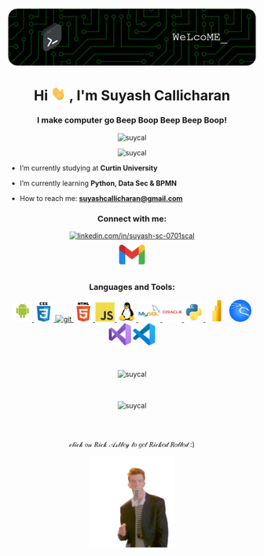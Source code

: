![Header](./ele/github-header-image.png)

<h1 align="center">Hi <img src="ele/hand.gif" alt="hand" width = 30px> , I'm Suyash Callicharan</h1>
<h3 align="center">I make computer go Beep Boop Beep Beep Boop!</h3>
<p align = "center"> <img src="https://art.pixilart.com/sr2712ab0b35ecd.gif" alt="suycal" width="35%" /> </p>
<p align="center"> <img src="https://komarev.com/ghpvc/?username=suycal&label=Profile%20views&color=0e75b6&style=flat" alt="suycal" /> </p>

- I’m currently studying at **Curtin University**

- I’m currently learning **Python, Data Sec & BPMN**

- How to reach me: **suyashcallicharan@gmail.com**

<h3 align="center" style="font-size: 3 em; width: 40 %;">Connect with me:</h3>
<p align="center">
    <a href="https://linkedin.com/in/suyash-sc-0701scal" target="blank" style="margin-left: 15 px;">
        <img src="https://raw.githubusercontent.com/rahuldkjain/github-profile-readme-generator/master/src/images/icons/Social/linked-in-alt.svg" alt="linkedin.com/in/suyash-sc-0701scal" height="50" width="50"/>
    </a>
    <br>
    <a href="mailto:suyashcallicharan@gmail.com" title="My Email">
        <img src="ele/gmail.png" height="60" width="60" alt="Email" style="padding: -10;"/>
    </a>
</p>

<h3 align="center">Languages and Tools:</h3>
<p align="center"> <a href="https://developer.android.com" target="_blank" rel="noreferrer"> <img src="https://raw.githubusercontent.com/devicons/devicon/master/icons/android/android-original-wordmark.svg" alt="android" width="40" height="40"/> </a> <a href="https://www.w3schools.com/css/" target="_blank" rel="noreferrer"> <img src="https://raw.githubusercontent.com/devicons/devicon/master/icons/css3/css3-original-wordmark.svg" alt="css3" width="40" height="40"/> </a> <a href="https://git-scm.com/" target="_blank" rel="noreferrer"> <img src="https://www.vectorlogo.zone/logos/git-scm/git-scm-icon.svg" alt="git" width="40" height="40"/> </a> <a href="https://www.w3.org/html/" target="_blank" rel="noreferrer"> <img src="https://raw.githubusercontent.com/devicons/devicon/master/icons/html5/html5-original-wordmark.svg" alt="html5" width="40" height="40"/> </a> <a href="https://developer.mozilla.org/en-US/docs/Web/JavaScript" target="_blank" rel="noreferrer"> <img src="https://raw.githubusercontent.com/devicons/devicon/master/icons/javascript/javascript-original.svg" alt="javascript" width="40" height="40"/> </a> <a href="https://www.linux.org/" target="_blank" rel="noreferrer"> <img src="https://raw.githubusercontent.com/devicons/devicon/master/icons/linux/linux-original.svg" alt="linux" width="40" height="40"/> </a> <a href="https://www.mysql.com/" target="_blank" rel="noreferrer"> <img src="https://raw.githubusercontent.com/devicons/devicon/master/icons/mysql/mysql-original-wordmark.svg" alt="mysql" width="45" height="45"/> </a> <a href="https://www.oracle.com/" target="_blank" rel="noreferrer"> <img src="https://raw.githubusercontent.com/devicons/devicon/master/icons/oracle/oracle-original.svg" alt="oracle" width="40" height="40"/> </a> <a href="https://www.python.org" target="_blank" rel="noreferrer"> <img src="https://raw.githubusercontent.com/devicons/devicon/master/icons/python/python-original.svg" alt="python" width="40" height="40"/> </a> <img src="ele/PowerBI.svg" alt="Power BI" width="45" height="45"/> <img src="ele/kali-linux.svg" alt="kali" width="45" height="45"/> <img src="ele/vstudio.svg" alt="Visual Studio" width="45" height="45"/> <img src="ele/vscode.svg" alt="vscode" width="45" height="45"/> </p>
<br>
<p align = "center"><img align="center" src="https://github-readme-stats.vercel.app/api/top-langs?username=suycal&show_icons=true&theme=dark&cache_seconds=1800&locale=en&layout=compact" alt="suycal" /></p>
<br>
<p align = "center"><img align="center" src="https://github-readme-streak-stats.herokuapp.com/?user=suycal&theme=dark" alt="suycal" /></p>

<br>
<br>
<p align = center> 𝒸𝓁𝒾𝒸𝓀 𝑜𝓃 𝑅𝒾𝒸𝓀 𝒜𝓈𝓉𝓁𝑒𝓎 𝓉𝑜 𝑔𝑒𝓉 𝑅𝒾𝒸𝓀𝑒𝒹 𝑅𝑜𝓁𝓁𝑒𝒹 :) </P>
<p align = center> 
</a> <a href="https://www.youtube.com/watch?v=dQw4w9WgXcQ" target="_blank" rel="noreferrer"> <img src="ele/rick.gif" alt="Rick Roll" width="35%" height="35%"/> </a>
</p>


